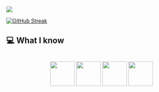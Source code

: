 
<a href="https://www.facebook.com/mirhussainmurtaza/">
<img src="https://i.ibb.co/Xpx4SjW/1683909809034.png" />
</a>

[![GitHub Streak](https://github-readme-streak-stats.herokuapp.com?user=siraj3838&theme=whatsapp-dark2&card_width=850)](https://git.io/streak-stats)
## :computer: What I know
<br/>
<div align="center">
<img style='width:65px; height: 65px' src="https://i.ibb.co/8rw7T9N/free-react-1-282599.webp"/>
<img style='width:65px; height: 65px' src="https://i.ibb.co/zHBnxNp/Screenshot-2023-12-09-005550.png"/>
<img style='width:65px; height: 65px' src="https://i.ibb.co/7JCKcZ9/icons8-javascript-48.png"/>
<img style='width:65px; height: 65px' src="https://i.ibb.co/cN8yzK0/icons8-react-native-64.png"/>
</div>
